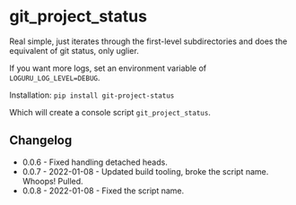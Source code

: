 # git_project_status

Real simple, just iterates through the first-level subdirectories and does the equivalent of git status, only uglier.

If you want more logs, set an environment variable of `LOGURU_LOG_LEVEL=DEBUG`.

Installation: `pip install git-project-status`

Which will create a console script `git_project_status`.

## Changelog

 * 0.0.6 - Fixed handling detached heads.
 * 0.0.7 - 2022-01-08 - Updated build tooling, broke the script name. Whoops! Pulled.
 * 0.0.8 - 2022-01-08 - Fixed the script name.